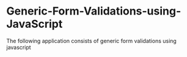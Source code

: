 Generic-Form-Validations-using-JavaScript
=========================================

The following application consists of generic form validations using javascript